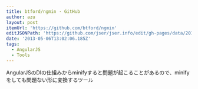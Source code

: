 ```yaml
---
title: btford/ngmin · GitHub
author: azu
layout: post
itemUrl: 'https://github.com/btford/ngmin'
editJSONPath: 'https://github.com/jser/jser.info/edit/gh-pages/data/2013/05/index.json'
date: '2013-05-06T13:02:06.185Z'
tags:
  - AngularJS
  - Tools
---
```

AngularJSのDIの仕組みからminifyすると問題が起こることがあるので、minifyをしても問題ない形に変換するツール
